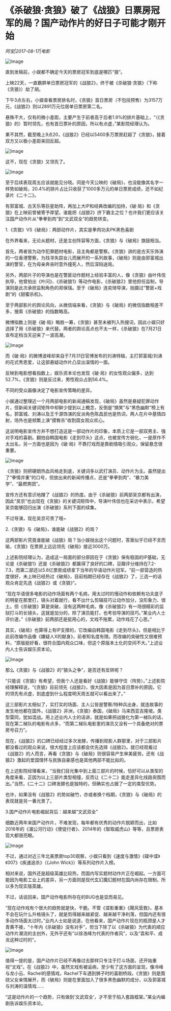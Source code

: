 # 《杀破狼·贪狼》破了《战狼》日票房冠军的局？国产动作片的好日子可能才刚开始

*阿宝|2017-08-17|电影*

![Image](http://static.ylzbl.com/uploads/ueditor/php/upload/image/20170818/1503047404147271.jpeg)

直到发稿前，小娱都不确定今天的票房冠军到底是哪匹“狼”。

上映22天，一直霸屏单日票房冠军的《战狼2》，终于被《杀破狼·贪狼》（下称《贪狼》）劫了胡。

下午3点左右，小娱查看票房排名时，《贪狼》首日票房（不包括预售）为3157万元，《战狼2》则以2891万元位居单日票房第二名。

悬殊不大，仅有的微小差距，主要产生于前者高于后者1.9%的排片基础上，“（《贪狼》的）暂时领先，也有首日票补的原因，所以有点虚，”某影院经理认为。

果不其然，截至晚上9点20，《战狼2》已经以5400多万票房赶超了《贪狼》，接着双方又以极小差距来回反超。

![Image](http://p3.pstatp.com/large/32160000c4eb0231af7a)

这不，现在《贪狼》又领先了。

![Image](http://p1.pstatp.com/large/32160000c4ec3f96b681)

至于后续表现周五应该就能见分晓。同是今天公映的《破局》，也没能像其名字一样势如破局，20.4%的排片占比只收获了1000多万元的单日票房成绩，还不如纪录片《二十二》。

有郭富城、古天乐等巨星助阵，再加上大IP和经典改编的加持，《破·局》和《贪狼》在上映前曾被寄予厚望。谁能把《战狼2》挤下霸主之位？也许我们更应该关注国产动作片从“拳拳到肉”到“文武双全”的趋势转变。

1.《贪狼》VS《破局》：两部动作片，其实是拳肉功夫PK黑色喜剧

在外界看来，无论从题材，还是主创阵容等方面，《贪狼》与《破局》旗鼓相当。

首先，两者皆为动作犯罪题材电影，且主角都是警察。《贪狼》讲的是古天乐饰演的一位香港警察，为找寻失踪女儿而展开的一系列故事，《破局》则是由郭富城出演的警官，在为母亲奔丧时意外撞死人，然后深陷迷局。

另外，两部片子的导演也是在警匪动作题材上经验丰富的人，像《贪狼》由叶伟信执导，他曾拍出《叶问》、《杀破狼1》等动作电影，《杀破狼2》里他担任监制，导演则是此次承担监制角色的郑保瑞。至于《破局》连奕琦导演，拍摄过”警匪+戏剧“的《甜蜜杀机》。

至于两部影片的舆论风向，从微信端来看，《贪狼》与《破局》的微信指数相差不多，搜索《杀破狼》的指数略高。

微博指数上则是《破·局》略胜一筹，《贪狼》甚至未被列入热搜词，因此小娱只好选择了用《杀破狼》来代替。两者的舆论高点也不太一样，《杀破狼》在7月21日宣布定档当天迎来了一波高潮。

![Image](http://p3.pstatp.com/large/32160000c4e9331a96a2)

而《破·局》的微博波峰却来自于7月31日官博发布的刘涛特辑，主打郭富城/刘涛的花式秀恩爱，让这部悬疑动作片凸显出温情的一面。

反映到电影想看指数上，娱乐资本论也发现《破·局》的女性观众偏多，达到52.7%，《贪狼》则是反过来，男性观众占到56.4%。

不同的受众画像决定了电影宣传策略的差异。

小娱通过整理近一个月两部电影的新闻通稿发现，《破局》虽然是悬疑犯罪动作片，但新闻关键词矩阵中却鲜少提到以上概念，反倒是“搞笑”与“黑色幽默”榜上有名，郭富城、刘涛以及王千源饰演的反派角色陈昌民也是热词，两人在片中基情四射，场外也是频繁上演“摸臀杀”收割腐女观众欢心。

这说明电影宣传方并不想打造这是一部动作片的印象，本质上它是一部双男主、强对手戏的喜剧。翻拍自韩国电影《走到尽头》这点，也被宣传方弱化，一是原作不太出名，另一方面也是因为《破·局》不靠打戏而是靠剧情吸引观众，保留悬念很重要。

![Image](http://p1.pstatp.com/large/321d0000c4d4bbe9f2a2)

《贪狼》则把硬朗热血风格走到底，关键词多以武打演员、动作片为主。虽然提出了“拳情并重”的口号，但放出来的新闻传播点，还是“拳拳到肉”、“暴力美学”、“最燃男团”。

宣传方还有意识地蹭了《战狼2》的热度。由于《杀破狼》前两部吴京都有出演，因此“吴京”也出现在《贪狼》的关键词矩阵中，导演叶伟信也在采访中表示，希望吴京能够回归出演《杀破狼》系列下面的续集。

不过导演，现在吴京可贵了哦~

2.《贪狼》与《破局》，谁能破《战狼2》的局？

这两部影片究竟谁能破《战狼》局？当小娱抛出这个问题时，答案似乎已经不言而喻，《贪狼》在票房上远远领先《破局》接近3000万。

上述影院经理认为，造成这一局面的部分原因在于《贪狼》保有稳固的IP基础，无论是《杀破狼1》还是《杀破狼2》都赢得了良好的口碑，豆瓣评分维持在7.2-7.3，而第二部还以5.6亿票房成绩拿下当年的华语动作片冠军。“前一部营造的热度很好，未上映已经热过《破局》，目前档期已经存在《战狼2》了，三选一的话观众肯定先选《战狼2》或《贪狼》”。

“现在华语很多电影的动作场面有两个毛病，用太过时的慢动作和依赖有功夫底子的明星在那里打，镜头对着就行，看不出什么剪辑技巧让动作加分，没形象力、很土。但《杀破狼》算是突破，没有这两种毛病，像《杀破狼2》有一场很精彩的监狱打斗的长镜头，这就是加分的，除了演员能打，也考验导演的技巧。”某业内人士评价道，”《杀破狼》前两部还是挺用心的，文戏不拖累，动作戏花了心思。”

其实，《破局》也算得上有IP支撑的，它改编自韩国电影《走到尽头》，但是相比于此前改编作品像《嫌疑人X的献身》，前者知名度有限。而改编的突破性又很难预料，“原版挺好看，很符合国内观众口味，但这个原版本土化的空间不大。”上述业内人士告诉娱乐资本论。

![Image](http://p3.pstatp.com/large/321d0000c4d5fadf1c49)

那么《贪狼》与《战狼2》的“狼头之争”，是否还有反转呢？

“只能说《贪狼》有希望，但我个人还是看好《战狼》能够守住（阵势）。”上述影院经理解释说，“《贪狼》目前领先《战狼2》，很大因素是因为首日票补的原因，它的领先有点虚，到底虚到什么程度明天周五就可以看出来了。”

这三部影片太相似了，实打实的场面、主人公皆是警察/特种兵出身，就连故事的发生地也都在国外，《战狼2》非洲，《贪狼》泰国，《破局》马来西亚吉隆坡。类型雷同，犹如混战。用上述业内人士的话讲，就是如果把战狼化为第一梯队的话，现在第二梯队的电影有点多，“而第二梯队电影里的演员又没有一个具备绝对的票房号召力”。

现在，《战狼2》的口碑已经经过多次发酵，传播到观影人群那里，对于三部影片都没看过的观众来说，很大程度上应该都会优先选择《战狼2》。就已经观看过《战狼2》的人而言，再看《贪狼》与《破局》则很容易产生审美疲劳。还有《战狼2》激起的爱国情怀与民族自豪感也是其他两部不能比拟的。

在上述影院经理看来，“当我们目光集中到上面三部片的时候，恰好可以从类型的角度来看，正因为以上三部片类型相撞，反而让《二十二》能走差异化线路突围而出。”当然，《二十二》口碑发酵也是独特的，但确实也占据了一定的类型优势。

也许，如果没有《战狼2》的势如破竹，亦或者换个档期，《贪狼》与《破局》的表现就是另一番光景了。

3.国产动作片电影崛起背后：越来越“文武双全”

细数近两年来国产动作片，不难发现，每年都有优秀的动作片脱颖而出，比如2016年的《湄公河行动》《使徒行者》、2014年的《智取威虎山》等等，且票房表现大都很亮眼。

![Image](http://p3.pstatp.com/large/321700048e92a7f48c60)

不过，通过对近三年北美票房top30观察，小娱只看到《速度与激情》《碟中谍》《007》《疾速追杀》（《John Wick》）等系列动作片入榜。

相对来说，国外还是超级英雄比较热，而国内写实题材动作片正在崛起。一方面可能因为电影工业上的差异，另一方面则是现代玄幻魔幻题材在国内尚存在限制，所以多为现实版英雄。

不过，话说回来，国产动作电影所存在的BUG也是显而易见。

“现在动作戏有个很大的趋势就是快，干脆。不管《谍影重重》《飓风营救》，基本不会在玩什么升格镜头了，就是剪得越来越紧促、越来越干净利落，但国内还有很多动作场面太过时。”业内人士如是说道，在他看来，国产动作片现在的瓶颈是人才青黄不接，“十年内《杀破狼》没有对手”，但当下除了以《杀破狼》为代表的顺应动作片潮流的主创外，无外乎还有“以徐浩峰为代表的作者风”，以及“袁和平、成龙这种过时的”。

![Image](http://p3.pstatp.com/large/321d0000c4de73b33f52)

值得一提的是，国产动作片已经不再像过去那样只专注于打斗场面，还开始重视“文戏”。在《战狼2》中，虽然文戏有被诟病，至少有了这方面的呈现，像冷峰与龙小云、Rachel的感情戏，Rachel下车遇到狮子时的喜剧桥段。《贪狼》则是围绕父女亲情展开，而《破局》则是在里面加入了很多黑色幽默的成分，以及郭富城与刘涛的温情戏……

“这是动作片的一个趋势，只有做到’文武双全’，才不至于陷入套路框架。”某业内编剧告诉娱乐资本论。

